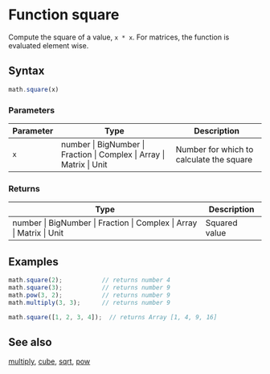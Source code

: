 # Function square

Compute the square of a value, `x * x`.
For matrices, the function is evaluated element wise.


## Syntax

```js
math.square(x)
```

### Parameters

Parameter | Type | Description
--------- | ---- | -----------
`x` | number &#124; BigNumber &#124; Fraction &#124; Complex &#124; Array &#124; Matrix &#124; Unit |  Number for which to calculate the square

### Returns

Type | Description
---- | -----------
number &#124; BigNumber &#124; Fraction &#124; Complex &#124; Array &#124; Matrix &#124; Unit |  Squared value


## Examples

```js
math.square(2);           // returns number 4
math.square(3);           // returns number 9
math.pow(3, 2);           // returns number 9
math.multiply(3, 3);      // returns number 9

math.square([1, 2, 3, 4]);  // returns Array [1, 4, 9, 16]
```


## See also

[multiply](multiply.md),
[cube](cube.md),
[sqrt](sqrt.md),
[pow](pow.md)


<!-- Note: This file is automatically generated from source code comments. Changes made in this file will be overridden. -->
